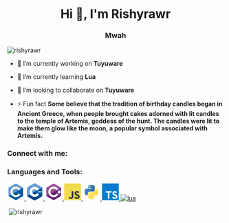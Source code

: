 <h1 align="center">Hi 👋, I'm Rishyrawr</h1>
<h3 align="center">Mwah</h3>

<p align="left"> <img src="https://komarev.com/ghpvc/?username=rishyrawr&label=Profile%20views&color=0e75b6&style=flat" alt="rishyrawr" /> </p>

- 🔭 I’m currently working on **Tuyuware**

- 🌱 I’m currently learning **Lua**

- 👯 I’m looking to collaborate on **Tuyuware**

- ⚡ Fun fact **Some believe that the tradition of birthday candles began in Ancient Greece, when people brought cakes adorned with lit candles to the temple of Artemis, goddess of the hunt. The candles were lit to make them glow like the moon, a popular symbol associated with Artemis.**

<h3 align="left">Connect with me:</h3>
<p align="left">
</p>

<h3 align="left">Languages and Tools:</h3>
<p align="left"> <a href="https://www.cprogramming.com/" target="_blank" rel="noreferrer"> <img src="https://raw.githubusercontent.com/devicons/devicon/master/icons/c/c-original.svg" alt="c" width="40" height="40"/> </a> <a href="https://www.w3schools.com/cpp/" target="_blank" rel="noreferrer"> <img src="https://raw.githubusercontent.com/devicons/devicon/master/icons/cplusplus/cplusplus-original.svg" alt="cplusplus" width="40" height="40"/> </a> <a href="https://www.w3schools.com/cs/" target="_blank" rel="noreferrer"> <img src="https://raw.githubusercontent.com/devicons/devicon/master/icons/csharp/csharp-original.svg" alt="csharp" width="40" height="40"/> </a> <a href="https://developer.mozilla.org/en-US/docs/Web/JavaScript" target="_blank" rel="noreferrer"> <img src="https://raw.githubusercontent.com/devicons/devicon/master/icons/javascript/javascript-original.svg" alt="javascript" width="40" height="40"/> </a> <a href="https://www.python.org" target="_blank" rel="noreferrer"> <img src="https://raw.githubusercontent.com/devicons/devicon/master/icons/python/python-original.svg" alt="python" width="40" height="40"/> </a> <a href="https://www.typescriptlang.org/" target="_blank" rel="noreferrer"> <img src="https://raw.githubusercontent.com/devicons/devicon/master/icons/typescript/typescript-original.svg" alt="typescript" width="40" height="40"/> </a> <a href="https://www.lua.org/" target="_blank" rel="noreferrer"> <img src="https://camo.githubusercontent.com/e2089b6a56e8ae72a452e7457f8d86acd96ebb6cf80659cf4ba366c063454ff3/68747470733a2f2f63646e2e6a7364656c6976722e6e65742f67682f64657669636f6e732f64657669636f6e2f69636f6e732f6c75612f6c75612d6f726967696e616c2e737667" alt="lua" width="40" height="40"/> </a> </p>

<p>&nbsp;<img align="center" src="https://github-readme-stats.vercel.app/api?username=rishyrawr&show_icons=true&locale=en" alt="rishyrawr" /></p>
